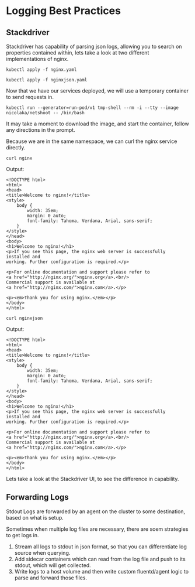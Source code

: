 # Logging Best Practices

## Stackdriver

Stackdriver has capability of parsing json logs, allowing you to search on properties contained within, lets take a look at two different implementations of nginx.

`kubectl apply -f nginx.yaml` 

`kubectl apply -f nginxjson.yaml`

Now that we have our services deployed, we will use a temporary container to send requests in.

`kubectl run --generator=run-pod/v1 tmp-shell --rm -i --tty --image nicolaka/netshoot -- /bin/bash`

It may take a moment to download the image, and start the container, follow any directions in the prompt.

Because we are in the same namespace, we can curl the nginx service directly.

`curl nginx`

Output:
```
<!DOCTYPE html>
<html>
<head>
<title>Welcome to nginx!</title>
<style>
    body {
        width: 35em;
        margin: 0 auto;
        font-family: Tahoma, Verdana, Arial, sans-serif;
    }
</style>
</head>
<body>
<h1>Welcome to nginx!</h1>
<p>If you see this page, the nginx web server is successfully installed and
working. Further configuration is required.</p>

<p>For online documentation and support please refer to
<a href="http://nginx.org/">nginx.org</a>.<br/>
Commercial support is available at
<a href="http://nginx.com/">nginx.com</a>.</p>

<p><em>Thank you for using nginx.</em></p>
</body>
</html>
```


`curl nginxjson`

Output:
```
<!DOCTYPE html>
<html>
<head>
<title>Welcome to nginx!</title>
<style>
    body {
        width: 35em;
        margin: 0 auto;
        font-family: Tahoma, Verdana, Arial, sans-serif;
    }
</style>
</head>
<body>
<h1>Welcome to nginx!</h1>
<p>If you see this page, the nginx web server is successfully installed and
working. Further configuration is required.</p>

<p>For online documentation and support please refer to
<a href="http://nginx.org/">nginx.org</a>.<br/>
Commercial support is available at
<a href="http://nginx.com/">nginx.com</a>.</p>

<p><em>Thank you for using nginx.</em></p>
</body>
</html>
```


Lets take a look at the Stackdriver UI, to see the difference in capability.



## Forwarding Logs

Stdout Logs are forwarded by an agent on the cluster to some destination, based on what is setup.

Sometimes when multiple log files are necessary, there are soem strategies to get logs in.

1. Stream all logs to stdout in json format, so that you can differentiate log source when querying.
2. Add sidecar containers which can read from the log file and push to its stdout, which will get collected.
3. Write logs to a host volume and then write custom fluentd/agent logic to parse and forward those files.

